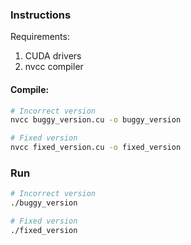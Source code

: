 ### Instructions

Requirements:
1. CUDA drivers
2. nvcc compiler



#### Compile:

```bash
# Incorrect version
nvcc buggy_version.cu -o buggy_version

# Fixed version
nvcc fixed_version.cu -o fixed_version
```



### Run

```bash
# Incorrect version
./buggy_version

# Fixed version
./fixed_version
```
